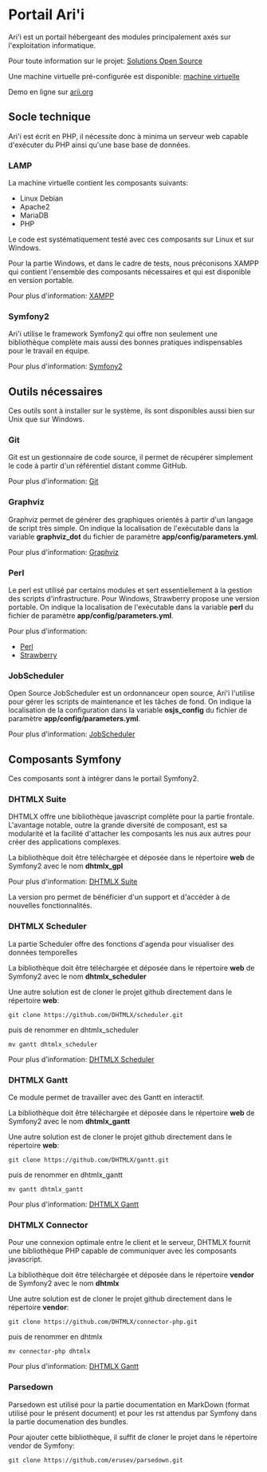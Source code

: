 Portail Ari'i
=============
Ari'i est un portail hébergeant des modules principalement axés sur l'exploitation informatique. 

Pour toute information sur le projet: [Solutions Open Source](http://www.sos-paris.com)

Une machine virtuelle pré-configurée est disponible: [machine virtuelle](http://www.sosparis.com/download/Arii64.zip)

Demo en ligne sur [arii.org](http://www.arii.org)

Socle technique
---------------
Ari'i est écrit en PHP, il nécessite donc à minima un serveur web capable d'exécuter du PHP ainsi qu'une base base de données.

### LAMP
La machine virtuelle contient les composants suivants:
- Linux Debian
- Apache2
- MariaDB
- PHP

Le code est systématiquement testé avec ces composants sur Linux et sur Windows.

Pour la partie Windows, et dans le cadre de tests, nous préconisons XAMPP qui contient l'ensemble des composants nécessaires et qui est disponible en version portable.

Pour plus d'information: [XAMPP](https://www.apachefriends.org/fr/index.html)

### Symfony2
Ari'i utilise le framework Symfony2 qui offre non seulement une bibliothèque complète mais aussi des bonnes pratiques indispensables pour le travail en équipe.

Pour plus d'information: [Symfony2](https://symfony.com/)

Outils nécessaires
------------------
Ces outils sont à installer sur le système, ils sont disponibles aussi bien sur Unix que sur Windows.

### Git
Git est un gestionnaire de code source, il permet de récupérer simplement le code à partir d'un référentiel distant comme GitHub.

Pour plus d'information: [Git](https://git-scm.com)

### Graphviz
Graphviz permet de générer des graphiques orientés à partir d'un langage de script très simple.
On indique la localisation de l'exécutable dans la variable __graphviz_dot__ du fichier de paramètre __app/config/parameters.yml__.

Pour plus d'information: [Graphviz](http://www.graphviz.org)

### Perl 
Le perl est utilisé par certains modules et sert essentiellement à la gestion des scripts d'infrastructure. Pour Windows, Strawberry propose une version portable.
On indique la localisation de l'exécutable dans la variable __perl__ du fichier de paramètre __app/config/parameters.yml__.

Pour plus d'information:
-  [Perl](https://www.perl.org/)
-  [Strawberry](http://strawberryperl.com/)

### JobScheduler
Open Source JobScheduler est un ordonnanceur open source, Ari'i l'utilise pour gérer les scripts de maintenance et les tâches de fond.
On indique la localisation de la configuration dans la variable __osjs_config__ du fichier de paramètre __app/config/parameters.yml__.

Pour plus d'information: [JobScheduler](http://www.sos-berlin.com)

Composants Symfony
------------------
Ces composants sont à intégrer dans le portail Symfony2.

### DHTMLX Suite
DHTMLX offre une bibliothèque javascript complète pour la partie frontale. L'avantage notable, outre la grande diversité de composant, est sa modularité et la facilité d'attacher les composants les nus aux autres pour créer des applications complexes.

La bibliothèque doit être téléchargée et déposée dans le répertoire __web__ de Symfony2 avec le nom __dhtmlx_gpl__

Pour plus d'information: [DHTMLX Suite](http://dhtmlx.com/docs/products/dhtmlxSuite/)

La version pro permet de bénéficier d'un support et d'accéder à de nouvelles fonctionnalités.

### DHTMLX Scheduler
La partie Scheduler offre des fonctions d'agenda pour visualiser des données temporelles 

La bibliothèque doit être téléchargée et déposée dans le répertoire __web__ de Symfony2 avec le nom __dhtmlx_scheduler__

Une autre solution est de cloner le projet github directement dans le répertoire __web__:

    git clone https://github.com/DHTMLX/scheduler.git 

puis de renommer en dhtmlx_scheduler

    mv gantt dhtmlx_scheduler

Pour plus d'information: [DHTMLX Scheduler](http://dhtmlx.com/docs/products/dhtmlxScheduler/)

### DHTMLX Gantt
Ce module permet de travailler avec des Gantt en interactif.

La bibliothèque doit être téléchargée et déposée dans le répertoire __web__ de Symfony2 avec le nom __dhtmlx_gantt__

Une autre solution est de cloner le projet github directement dans le répertoire __web__:

    git clone https://github.com/DHTMLX/gantt.git 

puis de renommer en dhtmlx_gantt

    mv gantt dhtmlx_gantt

Pour plus d'information: [DHTMLX Gantt](http://dhtmlx.com/docs/products/dhtmlxGantt/)

### DHTMLX Connector
Pour une connexion optimale entre le client et le serveur, DHTMLX fournit une bibliothèque PHP capable de communiquer avec les composants javascript.

La bibliothèque doit être téléchargée et déposée dans le répertoire __vendor__ de Symfony2 avec le nom __dhtmlx__

Une autre solution est de cloner le projet github directement dans le répertoire __vendor__:

    git clone https://github.com/DHTMLX/connector-php.git

puis de renommer en dhtmlx

    mv connector-php dhtmlx

Pour plus d'information: [DHTMLX Gantt](http://dhtmlx.com/docs/products/dhtmlxGantt/)

### Parsedown
Parsedown est utilisé pour la partie documentation en MarkDown (format utilisé pour le présent document) et pour les rst attendus par Symfony dans la partie documenation des bundles.

Pour ajouter cette bibliothèque, il suffit de cloner le projet dans le répertoire vendor de Symfony:

    git clone https://github.com/erusev/parsedown.git

